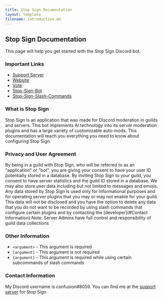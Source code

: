 ```yaml
---
title: Stop Sign Documentation
layout: template
filename: introduction.md
--- 
```


## Stop Sign Documentation

This page will help you get started with the Stop Sign Discord bot.

### Important Links

- [Support Server](https://discord.gg/e4fxq8vcfm)
- [Website](https://stopsign.glitch.me/)
- [Vote](https://top.gg/bot/823568726372253716/vote)
- [Stop-Sign-Bot](https://github.com/confusion0/stop-sign-bot)
- [Stop-Sign-Slash-Commands](https://github.com/confusion0/stop-sign-slash-commands)

### What is Stop Sign

Stop Sign is an application that was made for Discord moderation in guilds and servers. This bot implements AI technology into its server moderation plugins and has a large variety of customizable auto-mods. This documentation will teach you everything you need to know about configuring Stop Sign. 

### Privacy and User Agreement 

By being in a guild with Stop Sign, who will be referred to as an "application" or "bot", you are giving your consent to have your user ID potentially stored in a database. By inviting Stop Sign to your guild, you consent to have server statistics and the guild ID stored in a database. We may also store user data including but not limited to messages and emojis.
Any data stored by Stop Sign is used only for informational purposes and for operating server plugins that you may or may not enable for your guild. This data will not be disclosed and you have the option to delete any data that you do not want to be recorded by using slash commands that configure certain plugins and by contacting the [developer](#Contact Information)
Note: Server Admins have full control and responsibility of guild data collections

### Other Information

- ``<argument>`` - This argument is required
- ``[argument]`` - This argument is not required
- ``{argument}`` - This argument is required while using certain subcommands of slash commands

### Contact Information

My Discord username is confusion#8059.
You can find me at the [support server](https://discord.gg/e4fxq8vcfm) for Stop Sign.
